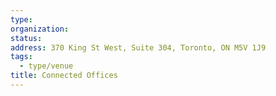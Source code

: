 ```yaml
---
type:
organization:
status:
address: 370 King St West, Suite 304, Toronto, ON M5V 1J9
tags:
  - type/venue
title: Connected Offices
---
```

